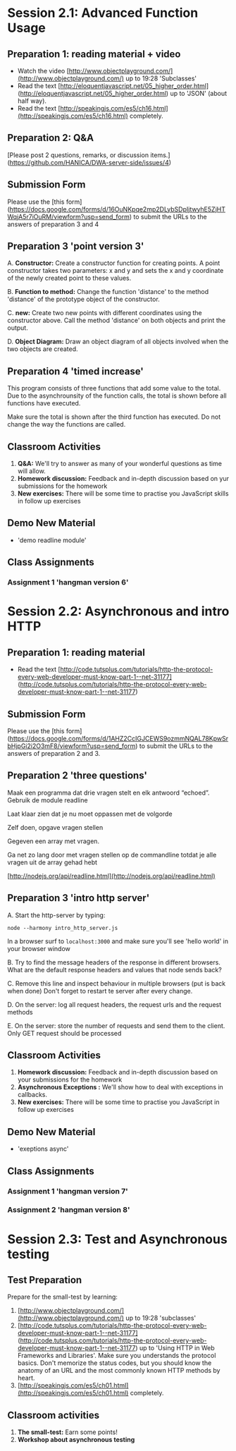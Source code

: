 # Session 2.1: Advanced Function Usage

## Preparation 1: reading material + video
* Watch the video [http://www.objectplayground.com/](http://www.objectplayground.com/)
up to 19:28 'Subclasses'
* Read the text [http://eloquentjavascript.net/05_higher_order.html]
(http://eloquentjavascript.net/05_higher_order.html) up to 'JSON' (about half way).
* Read the text [http://speakingjs.com/es5/ch16.html](http://speakingjs.com/es5/ch16.html)
completely.

## Preparation 2: Q&A
[Please post 2 questions, remarks, or discussion items.]
(https://github.com/HANICA/DWA-server-side/issues/4)

## Submission Form
Please use the [this form]
(https://docs.google.com/forms/d/16OuNKpqe2mp2DLybSDpIjtwyhE5ZjHTWqjA5r7iOuRM/viewform?usp=send_form)
to submit the URLs to the answers of preparation 3 and 4

## Preparation 3 'point version 3'
A. **Constructor:** Create a constructor function for creating points. A point constructor takes
two parameters: x and y and sets the x and y coordinate of the newly created point to
these values.

B. **Function to method:** Change the function 'distance' to the method 'distance' of the prototype object of
the constructor.

C. **new:** Create two new points with different coordinates using the constructor above.
Call the method 'distance' on both objects and print the output.

D. **Object Diagram:** Draw an object diagram of all objects involved when
the two objects are created.


## Preparation 4  'timed increase'
This program consists of three functions that add some value to the total. Due to the asynchrounsity 
of the function calls, the total is shown before all functions have executed.

Make sure the total is shown after the third function has executed. Do not change the way the functions 
are called.


## Classroom Activities
1.  **Q&A:** We'll try to answer as many of your wonderful questions as time will allow.
1.  **Homework discussion:** Feedback and in-depth discussion based on yur submissions for the homework
1.  **New exercises:** There will be some time to practise you JavaScript skills in follow up exercises


Demo New Material
-----------------
* 'demo readline module'

Class Assignments
-----------------

### Assignment 1 'hangman version 6'

# Session 2.2: Asynchronous and intro HTTP

## Preparation 1: reading material
* Read the text
[http://code.tutsplus.com/tutorials/http-the-protocol-every-web-developer-must-know-part-1--net-31177]
(http://code.tutsplus.com/tutorials/http-the-protocol-every-web-developer-must-know-part-1--net-31177)

## Submission Form
Please use the [this form]
(https://docs.google.com/forms/d/1AHZ2CcIGJCEWS9ozmmNQAL78KpwSrbHjpGi2i2O3mF8/viewform?usp=send_form)
to submit the URLs to the answers of preparation 2 and 3.

## Preparation 2 'three questions'
Maak een programma dat drie vragen stelt en elk antwoord “echoed”. Gebruik de module readline

Laat klaar zien dat je nu moet oppassen met de volgorde

Zelf doen, opgave vragen stellen

Gegeven een array met vragen.

Ga net zo lang door met vragen stellen op de commandline totdat je alle vragen uit de array gehad hebt

[http://nodejs.org/api/readline.html](http://nodejs.org/api/readline.html)

## Preparation 3 'intro http server'
A. Start the http-server by typing:
```
node --harmony intro_http_server.js
```
In a browser surf to ```localhost:3000``` and make sure you'll see 'hello world' in your browser window

B. Try to find the message headers of the response in different browsers.
What are the default response headers and values that node sends back?

C. Remove this line and inspect behaviour in multiple browsers (put is back when done)
Don't forget to restart te server after every change.

D. On the server: log all request headers, the request urls and the request methods

E. On the server: store the number of requests and send them to the client. Only GET request should be processed

## Classroom Activities
1.  **Homework discussion:** Feedback and in-depth discussion based on your submissions for the homework
1.  **Asynchronous Exceptions :** We'll show how to deal with exceptions in callbacks.
1.  **New exercises:** There will be some time to practise you JavaScript in follow up exercises

Demo New Material
-----------------
* 'exeptions async'

Class Assignments
-----------------

### Assignment 1 'hangman version 7'

### Assignment 2 'hangman version 8'

# Session 2.3: Test and Asynchronous testing

## Test Preparation
Prepare for the small-test by learning:

1. [http://www.objectplayground.com/](http://www.objectplayground.com/) up to 19:28 'subclasses'
1. [http://code.tutsplus.com/tutorials/http-the-protocol-every-web-developer-must-know-part-1--net-31177]
   (http://code.tutsplus.com/tutorials/http-the-protocol-every-web-developer-must-know-part-1--net-31177)
   up to 'Using HTTP in Web Frameworks and Libraries'. Make sure you understands the protocol basics.
   Don't memorize the status codes, but you should know the anatomy of an URL and the most
   commonly known HTTP methods by heart.
1. [http://speakingjs.com/es5/ch01.html](http://speakingjs.com/es5/ch01.html) completely.  

## Classroom activities
1. **The small-test:** Earn some points!
1. **Workshop about asynchronous testing**
